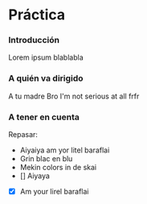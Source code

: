 # Práctica 
### Introducción
Lorem ipsum blablabla

### A quién va dirigido
A tu madre
Bro I'm not serious at all frfr

### A tener en cuenta
Repasar:
- Aiyaiya am yor litel baraflai
- Grin blac en blu
- Mekin colors in de skai
- [] Aiyaya
- [x] Am your lirel baraflai
